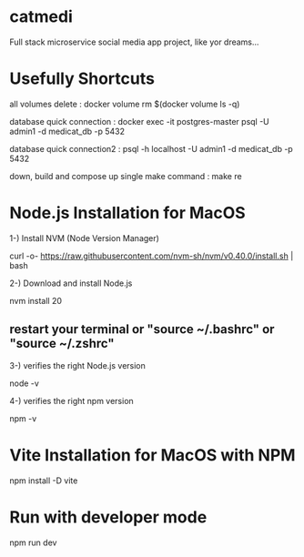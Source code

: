 # catmedi

Full stack microservice social media app project, like yor dreams...

# Usefully Shortcuts

all volumes delete : docker volume rm $(docker volume ls -q)

database quick connection : docker exec -it postgres-master psql -U admin1 -d medicat_db -p 5432

database quick connection2 : psql -h localhost -U admin1 -d medicat_db -p 5432

down, build and compose up single make command : make re 


# Node.js Installation for MacOS

1-) Install NVM (Node Version Manager)

curl -o- https://raw.githubusercontent.com/nvm-sh/nvm/v0.40.0/install.sh | bash

2-) Download and install Node.js

nvm install 20

## restart your terminal or "source ~/.bashrc" or "source ~/.zshrc"

3-) verifies the right Node.js version

node -v

4-) verifies the right npm version

npm -v

# Vite Installation for MacOS with NPM

npm install -D vite

# Run with developer mode

npm run dev